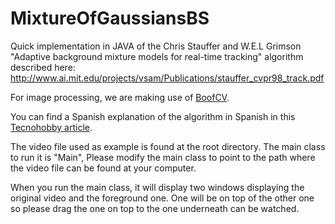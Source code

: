 # MixtureOfGaussiansBS

Quick implementation in JAVA of the Chris Stauffer and W.E.L Grimson "Adaptive background mixture models for real-time tracking" algorithm described here: http://www.ai.mit.edu/projects/vsam/Publications/stauffer_cvpr98_track.pdf

For image processing, we are making use of [BoofCV](https://boofcv.org/index.php?title=Main_Page).

You can find a Spanish explanation of the algorithm in Spanish in this [Tecnohobby article](http://www.tecnohobby.net/ppal/index.php/vision-computacional/topicos-generales). 

The video file used as example is found at the root directory. The main class to run it is "Main", Please modify the main class to point to the path where the video file can be found at your computer.


When you run the main class, it will display two windows displaying the original video and the foreground one. One will be on top of the other one so please drag the one on top to the one underneath can be watched.
